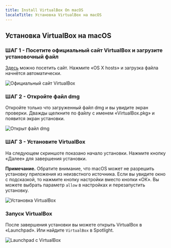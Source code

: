 ```yaml
---
title: Install VirtualBox On macOS
localeTitle: Установка VirtualBox на macOS
---
```

## Установка VirtualBox на macOS

### ШАГ 1 - Посетите официальный сайт VirtualBox и загрузите установочный файл

[Здесь](https://www.virtualbox.org/wiki/Downloads) можно посетить сайт. Нажмите «OS X hosts» и загрузка файла начнётся автоматически.

![Официальный сайт VirtualBox](https://i.imgur.com/O16uc8E.png)

### ШАГ 2 - Откройте файл dmg

Откройте только что загруженный файл dmg и вы увидите экран проверки. Дважды щелкните по файлу с именем «VirtualBox.pkg» и появится экран установки.

![Открыт файл dmg](https://i.imgur.com/AyvSsLk.png)

### ШАГ 3 - Установите VirtualBox

На следующем скриншоте показано начало установки. Нажмите кнопку «Далее» для завершения установки.

**Примечание.** Обратите внимание, что macOS может не разрешить установку приложения из неизвстного источника. Если вы увидите окно с подсказкой, то нажмите кнопку настройки вместо кнопки «ОК». Вы можете выбрать параметр `allow` в настройках и перезапустить установку.

![Установка VirtualBox](https://i.imgur.com/4RY0hVu.png)

### Запуск VirtualBox

После завершения установки вы можете открыть VirtualBox в «Launchpad». Или найдите `VirtualBox` в Spotlight.

![Launchpad с VirtualBox](https://i.imgur.com/hsEjqfm.png)
